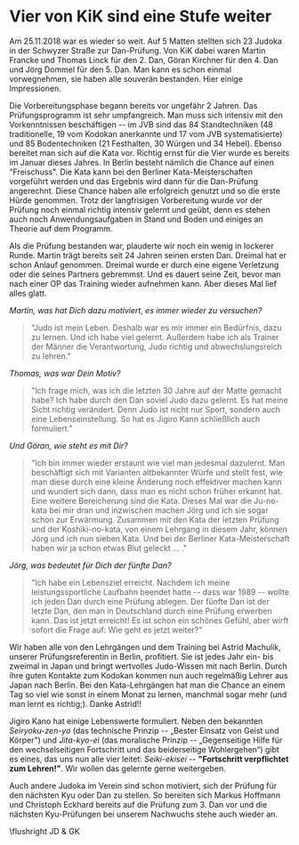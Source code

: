# Vier von KiK sind eine Stufe weiter

Am 25.11.2018 war es wieder so weit. Auf 5 Matten stellten sich 23 Judoka in der Schwyzer Straße zur Dan-Prüfung. 
Von KiK dabei waren Martin Francke und Thomas Linck für den 2. Dan, Göran Kirchner für den 4. Dan und Jörg Dommel für den 5. Dan. 
Man kann es schon einmal vorwegnehmen, sie haben alle souverän bestanden. Hier einige Impressionen. 

Die Vorbereitungsphase begann bereits vor ungefähr 2 Jahren. Das Prüfungsprogramm ist sehr umpfangreich. Man muss sich intensiv mit den Vorkenntnissen beschäftigen -- im JVB sind das 84 Standtechniken (48 traditionelle, 19 vom Kodokan anerkannte und 17 vom JVB systematisierte) und 85 Bodentechniken (21 Festhalten, 30 Würgen und 34 Hebel). Ebenso bereitet man sich auf die Kata vor. Richtig ernst für die Vier wurde es bereits im Januar dieses Jahres. In Berlin besteht nämlich die Chance auf einen "Freischuss". Die Kata kann bei den Berliner Kata-Meisterschaften vorgeführt werden und das Ergebnis wird dann für die Dan-Prüfung angerechnt. Diese Chance haben alle erfolgreich genutzt und so die erste Hürde genommen. 
Trotz der langfrisigen Vorbereitung wurde vor der Prüfung noch einmal richtig intensiv gelernt und geübt, denn es stehen auch noch Anwendungsaufgaben in Stand und Boden und einiges an Theorie auf dem Programm.

Als die Prüfung bestanden war, plauderte wir noch ein wenig in lockerer Runde.
Martin trägt bereits seit 24 Jahren seinen ersten Dan. Dreimal hat er schon Anlauf genommen. Dreimal wurde er durch eine eigene Verletzung oder die seines Partners gebremmst. Und es dauert seine Zeit, bevor man nach einer OP das Training wieder aufnehmen kann. Aber dieses Mal lief alles glatt. 

*Martin, was hat Dich dazu motiviert, es immer wieder zu versuchen?*

> "Judo ist mein Leben. Deshalb war es mir immer ein Bedürfnis, dazu zu lernen. Und ich habe viel gelernt. Außerdem habe ich als Trainer der Männer die Verantwortung, Judo richtig und abwechslungsreich zu lehren."

*Thomas, was war Dein Motiv?*

> "Ich frage mich, was ich die letzten 30 Jahre auf der Matte gemacht habe? Ich habe durch den Dan soviel Judo dazu gelernt. Es hat meine Sicht richtig verändert. Denn Judo ist nicht nur Sport, sondern auch eine Lebenseinstellung. So hat es Jigiro Kann schließlich auch formuliert."

*Und Göran, wie steht es mit Dir?*

> "Ich bin immer wieder erstaunt wie viel man jedesmal dazulernt. Man beschäftigt sich mit Varianten altbekannter Würfe und stellt fest, wie man diese durch eine kleine Änderung noch effektiver machen kann und wundert sich dann, dass man es nicht schon früher erkannt hat. 
Eine weitere Bereicherung sind die Kata. Dieses Mal war die Ju-no-kata bei mir dran und inzwischen machen Jörg und ich sie sogar schon zur Erwärmung. Zusammen mit den Kata der letzten Prüfung und der Koshiki-no-kata, von einem Lehrgang in diesem Jahr, können Jörg und ich nun sieben Kata. Und bei der Berliner Kata-Meisterschaft haben wir ja schon etwas Blut geleckt ... ."

*Jörg, was bedeutet für Dich der fünfte Dan?*

> "Ich habe ein Lebensziel erreicht. Nachdem ich meine leistungssportliche Laufbahn beendet hatte -- dass war 1989 -- wollte ich jeden Dan durch eine Prüfung ablegen. Der fünfte Dan ist der letzte Dan, den man in Deutschland durch eine Prüfung erwerben kann. Das ist jetzt erreicht! Es ist schon ein schönes Gefühl, aber wirft sofort die Frage auf: Wie geht es jetzt weiter?"

Wir haben alle von den Lehrgängen und dem Training bei Astrid Machulik, unserer Prüfungsreferentin in Berlin, profitiert. Sie ist jedes Jahr ein- bis zweimal in Japan und bringt wertvolles Judo-Wissen mit nach Berlin. Durch ihre guten Kontakte zum Kodokan kommen nun auch regelmäßig Lehrer aus Japan nach Berlin. Bei den Kata-Lehrgängen hat man die Chance an einem Tag so viel wie sonst in einem Monat zu lernen, manchmal sogar mehr (und man lernt es richtig;). Danke Astrid!!

Jigiro Kano hat einige Lebenswerte formuliert. Neben den bekannten *Seiryoku-zen-yo* (das technische Prinzip -- „Bester Einsatz von Geist und Körper") und *Jita-kyo-ei* (das moralische Prinzip -- „Gegenseitige Hilfe für den wechselseitigen Fortschritt und das beiderseitige Wohlergehen“)
gibt es eines, das uns nun alle vier leitet: *Seiki-ekisei* -- **"Fortschritt verpflichtet zum Lehren!"**.
Wir wollen das gelernte gerne weitergeben.

Auch andere Judoka im Verein sind schon motiviert, sich der Prüfung für den nächsten Kyu oder Dan zu stellen. 
So bereiten sich Markus Hoffmann und Christoph Eckhard bereits auf die Prüfung zum 3. Dan vor und die nächsten Kyu-Prüfungen bei unserem Nachwuchs stehe auch wieder an.

\flushright JD \& GK
